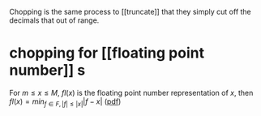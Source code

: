 Chopping is the same process to [[truncate]] that they simply cut off the decimals that out of range. 

# chopping for [[floating point number]] s 
For $m \leq x \leq M$, $fl(x)$ is the floating point number representation of $x$, then $fl (x) = min_{f \in F, |f| \leq |x|} |f-x|$  ([pdf](zotero://open-pdf/library/items/I5WT2TUR?page=38&annotation=ZAISQPDE))